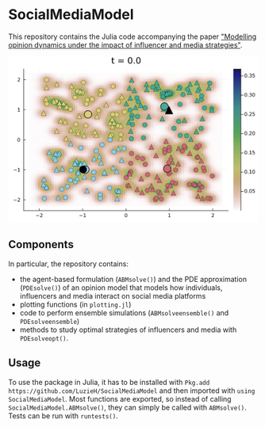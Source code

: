 # SocialMediaModel

This repository contains the Julia code accompanying the paper 
["Modelling opinion dynamics under the impact of influencer and media strategies"](https://arxiv.org/abs/2301.13661). 

![](https://github.com/LuzieH/SocialMediaModel/blob/master/img/abm_single_4inf.gif)


## Components
In particular, the repository contains: 
- the agent-based formulation (`ABMsolve()`) and the PDE approximation (`PDEsolve()`) of an opinion model that models how individuals, influencers and media interact on social media platforms
- plotting functions (in `plotting.jl`)
- code to perform ensemble simulations (`ABMsolveensemble()` and `PDEsolveensemble`)
- methods to study optimal strategies of influencers and media with `PDEsolveopt()`. 


## Usage
To use the package in Julia, it has to be installed with
`Pkg.add https://github.com/LuzieH/SocialMediaModel`
and then imported with `using SocialMediaModel`. 
Most functions are exported, so instead of calling `SocialMediaModel.ABMsolve()`, they can simply be called with `ABMsolve()`. 
Tests can be run with `runtests()`. 
